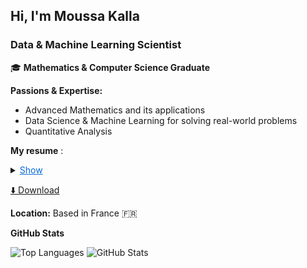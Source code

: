 ## Hi, I'm Moussa Kalla 

### **Data & Machine Learning Scientist**

🎓 **Mathematics & Computer Science Graduate** 

**Passions & Expertise:**  
- Advanced Mathematics and its applications  
- Data Science & Machine Learning for solving real-world problems  
- Quantitative Analysis

**My resume** :  
<details>
  <summary><font color="#0969DA"><u>Show</u></font></summary>
  ![Mon CV](https://github.com/Moussa-Kalla/Mes-CVs/blob/main/assets/Mon_CV.png?raw=true)
</details>

[⬇️ Download](https://github.com/Moussa-Kalla/Mes-CVs/raw/main/Mon_CV.pdf)

**Location:** Based in France 🇫🇷 

**GitHub Stats**

<div>
  <img height="200em" src="https://github-readme-stats.vercel.app/api/top-langs/?username=Moussa-Kalla&layout=compact&langs_count=7&border_color=22272e&bg_color=22272e&title_color=8f989f&text_color=8f989f&icon_color=b55c5e" alt="Top Languages"/>
  <img height="200em" src="https://github-readme-stats.vercel.app/api?username=Moussa-Kalla&show_icons=true&border_color=22272e&bg_color=22272e&title_color=8f989f&icon_color=b55c5e&text_color=8f989f&include_all_commits=true&count_private=true" alt="GitHub Stats"/>
</div>
